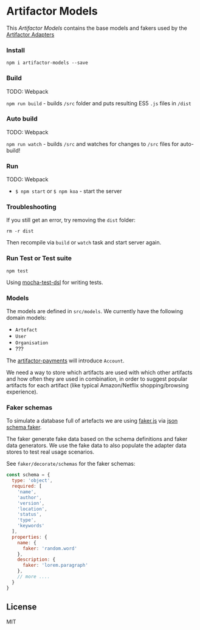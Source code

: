 # Artifactor Models

This *Artifactor Models* contains the base models and fakers used by 
the [Artifactor Adapters](https://github.com/kristianmandrup/artifactor-adapters)

### Install

`npm i artifactor-models --save`

### Build
TODO: Webpack

`npm run build` - builds `/src` folder and puts resulting ES5 `.js` files in `/dist`

### Auto build
TODO: Webpack

`npm run watch` - builds `/src` and watches for changes to `/src` files for auto-build!

### Run
TODO: Webpack

- `$ npm start` or `$ npm koa` - start the server

### Troubleshooting

If you still get an error, try removing the `dist` folder:

`rm -r dist`

Then recompile via `build` or `watch` task and start server again.

### Run Test or Test suite

`npm test`

Using [mocha-test-dsl](https://www.npmjs.com/package/mocha-test-dsl) for writing tests.

### Models

The models are defined in `src/models`. We currently have the following domain models:

- `Artefact`
- `User`
- `Organisation`
- ???

The [artifactor-payments]() will introduce `Account`.

We need a way to store which artifacts are used with which other artifacts and how often they are used in combination, in order to suggest popular artifacts for each artifact (like typical Amazon/Netflix shopping/browsing experience).

### Faker schemas

To simulate a database full of artefacts we are using [faker.js](https://github.com/kristianmandrup/Faker.js/) via [json schema faker](json-schema-faker.js.org).

The faker generate fake data based on the schema definitions and faker data generators. We use the fake data to also populate the adapter data stores to test real usage scenarios.

See `faker/decorate/schemas` for the faker schemas:

```js
const schema = {
  type: 'object',
  required: [
    'name',
    'author',
    'version',
    'location',
    'status',
    'type',
    'keywords'
  ],
  properties: {
    name: {
      faker: 'random.word'
    },
    description: {
      faker: 'lorem.paragraph'
    },
    // more ....
  }
}
```

## License

MIT